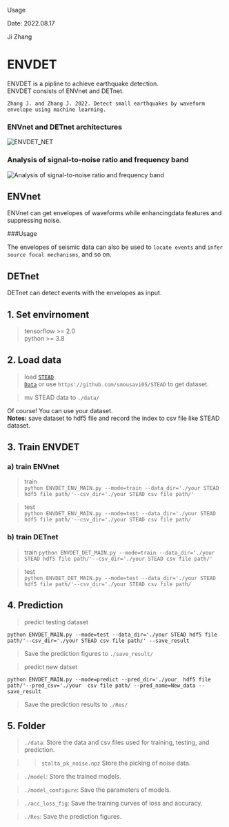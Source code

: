 Usage

Date: 2022.08.17

Ji Zhang

# ENVDET 

ENVDET is a pipline to achieve earthquake detection.  
ENVDET consists of ENVnet and DETnet.

`Zhang J. and Zhang J. 2022. Detect small earthquakes by waveform envelope using machine learning.`

### ENVnet and DETnet architectures
![ENVDET_NET](https://user-images.githubusercontent.com/41277021/216076038-0800f5f3-c4b6-4810-abd1-bc8989bead59.png)

### Analysis of signal-to-noise ratio and frequency band
![Analysis of signal-to-noise ratio and frequency band](https://user-images.githubusercontent.com/41277021/216076593-a2a969cd-55a8-4a2a-bd8f-bb6adb9e0150.png)

## ENVnet

ENVnet can get envelopes of waveforms while enhancingdata features and suppressing noise.  

###Usage

The envelopes of seismic data can also be used to `locate events` and `infer source focal mechanisms`, and so on. 

## DETnet

DETnet can detect events with the envelopes as input.

## 1. Set envirnoment 
> tensorflow >= 2.0  
> python >= 3.8  

## 2. Load data
> load <code>[STEAD Data](https://github.com/smousavi05/STEAD)</code> or use `https://github.com/smousavi05/STEAD` to get dataset.  

> mv STEAD data to `./data/` 
 
Of course! You can use your dataset.  
**Notes:** save dataset to hdf5 file and record the index to csv file like STEAD dataset.

## 3. Train ENVDET
### a) train ENVnet
> train   
`python ENVDET_ENV_MAIN.py --mode=train --data_dir='./your STEAD hdf5 file path/'--csv_dir='./your STEAD csv file path/'`


> test  
`python ENVDET_ENV_MAIN.py --mode=test --data_dir='./your STEAD hdf5 file path/'--csv_dir='./your STEAD csv file path/`

### b) train DETnet
> train 
`python ENVDET_DET_MAIN.py --mode=train --data_dir='./your STEAD hdf5 file path/'--csv_dir='./your STEAD csv file path/'`

> test  
`python ENVDET_DET_MAIN.py --mode=test --data_dir='./your STEAD hdf5 file path/'--csv_dir='./your STEAD csv file path/`

## 4. Prediction
> predict testing dataset
>  
`python ENVDET_MAIN.py --mode=test --data_dir='./your STEAD hdf5 file path/'--csv_dir='./your STEAD csv file path/' --save_result`

> Save the prediction figures to `./save_result/`

> predict new datset  
> 
`python ENVDET_MAIN.py --mode=predict --pred_dir='./your  hdf5 file path/'--pred_csv='./your  csv file path/ --pred_name=New_data --save_result`

> Save the prediction results to `./Res/`

## 5. Folder
> `./data`: Store the data and csv files used for training, testing, and prediction.

>>`stalta_pk_noise.npz` Store the picking of noise data.
   
> `./model`: Store the trained models.   

> `./model_configure`: Save the parameters of models.

> `./acc_loss_fig`: Save the training curves of loss and accuracy. 

> `./Res`: Save the prediction figures.


